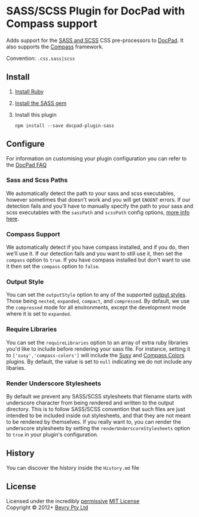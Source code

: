 # SASS/SCSS Plugin for DocPad with Compass support
Adds support for the [SASS and SCSS](http://sass-lang.com/) CSS pre-processors to [DocPad](https://docpad.org). It also supports the [Compass](http://compass-style.org/) framework.

Convention:  `.css.sass|scss`


## Install

1. [Install Ruby](http://www.ruby-lang.org/en/downloads/)

2. [Install the SASS gem](http://rubygems.org/gems/sass/)

3. Install this plugin

	```
	npm install --save docpad-plugin-sass
	```


## Configure
For information on customising your plugin configuration you can refer to the [DocPad FAQ](https://github.com/bevry/docpad/wiki/FAQ)

### Sass and Scss Paths
We automatically detect the path to your sass and scss executables, however sometimes that doesn't work and you will get `ENOENT` errors. If our detection fails and you'll have to manually specify the path to your sass and scss executables with the `sassPath` and `scssPath` config options, [more info here](https://github.com/docpad/docpad-plugin-sass/issues/6).

### Compass Support
We automatically detect if you have compass installed, and if you do, then we'll use it. If our detection fails and you want to still use it, then set the `compass` option to `true`. If you have compass installed but don't want to use it then set the `compass` option to `false`.

### Output Style
You can set the `outputStyle` option to any of the supported [output styles](http://sass-lang.com/docs/yardoc/file.SASS_REFERENCE.html#output_style). Those being `nested`, `expanded`, `compact`, and `compressed`. By default, we use the `compressed` mode for all environments, except the development mode where it is set to `expanded`.

### Require Libraries
You can set the `requireLibraries` option to an array of extra ruby libraries you'd like to include before rendering your sass file. For instance, setting it to `['susy','compass-colors']` will include the [Susy](http://susy.oddbird.net/) and [Compass Colors](https://github.com/chriseppstein/compass-colors) plugins. By default, the value is set to `null` indicating we do not include any libaries.

### Render Underscore Stylesheets
By default we prevent any SASS/SCSS stylesheets that filename starts with underscore character from being rendered and written to the output directory. This is to follow SASS/SCSS convention that such files are just intended to be included inside out stylesheets, and that they are not meant to be rendered by themselves. If you really want to, you can render the underscore stylesheets by setting the `renderUnderscoreStylesheets` option to `true` in your plugin's configuration.


## History
You can discover the history inside the `History.md` file


## License
Licensed under the incredibly [permissive](http://en.wikipedia.org/wiki/Permissive_free_software_licence) [MIT License](http://creativecommons.org/licenses/MIT/)
<br/>Copyright &copy; 2012+ [Bevry Pty Ltd](http://bevry.me)
